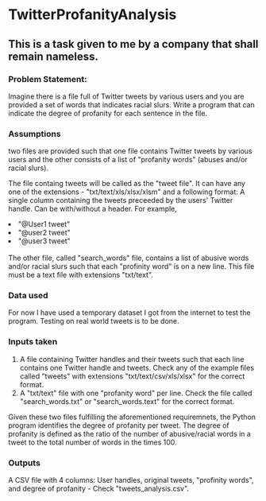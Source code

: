 # TwitterProfanityAnalysis
## This is a task given to me by a company that shall remain nameless. 

### Problem Statement:
Imagine there is a file full of Twitter tweets by various users and you are provided a set of words that indicates racial slurs. Write a program that can indicate the degree of profanity for each sentence in the file.

### Assumptions
two files are provided such that one file contains Twitter tweets by various users and the other consists of a list of "profanity words" (abuses and/or racial slurs).

The file containg tweets will be called as the "tweet file". It can have any one of the extensions - "txt/text/xls/xlsx/xlsm" and a following format: A single column containing the tweets preceeded by the users' Twitter handle. Can be with/without a header. For example,

<li>"@User1 tweet"</li>
<li>"@user2 tweet"</li>
<li>"@user3 tweet"</li>
<br>
The other file, called "search_words" file, contains a list of abusive words and/or racial slurs such that each "profinity word" is on a new line. This file must be a text file with extensions "txt/text".

### Data used
For now I have used a temporary dataset I got from the internet to test the program. Testing on real world tweets is to be done.

### Inputs taken
1. A file containing Twitter handles and their tweets such that each line contains one Twitter handle and tweets. Check any of the example files called "tweets" with extensions "txt/text/csv/xls/xlsx" for the correct format.
2. A "txt/text" file with one "profanity word" per line. Check the file called "search_words.txt" or "search_words.text" for the correct format.

Given these two files fulfilling the aforementioned requiremnets, the Python program identifies the degree of profanity per tweet. The degree of profanity is defined as the ratio of the number of abusive/racial words in a tweet to the total number of words in the times 100.

### Outputs
A CSV file with 4 columns: User handles, original tweets, "profinity words", and degree of profanity - Check "tweets_analysis.csv".
